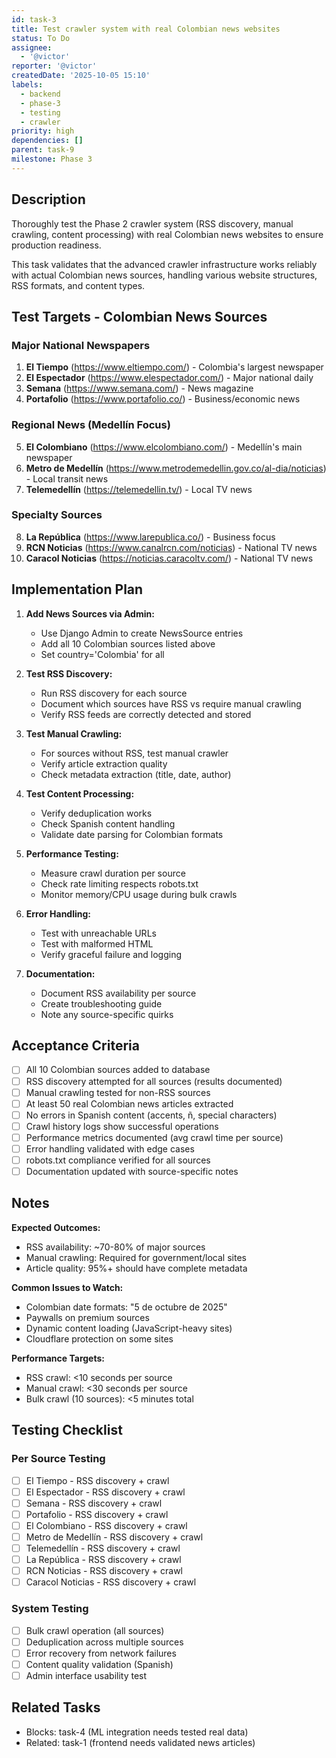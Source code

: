 ```yaml
---
id: task-3
title: Test crawler system with real Colombian news websites
status: To Do
assignee:
  - '@victor'
reporter: '@victor'
createdDate: '2025-10-05 15:10'
labels:
  - backend
  - phase-3
  - testing
  - crawler
priority: high
dependencies: []
parent: task-9
milestone: Phase 3
---
```


## Description

Thoroughly test the Phase 2 crawler system (RSS discovery, manual crawling, content processing) with real Colombian news websites to ensure production readiness.

This task validates that the advanced crawler infrastructure works reliably with actual Colombian news sources, handling various website structures, RSS formats, and content types.

## Test Targets - Colombian News Sources

### Major National Newspapers
1. **El Tiempo** (https://www.eltiempo.com/) - Colombia's largest newspaper
2. **El Espectador** (https://www.elespectador.com/) - Major national daily
3. **Semana** (https://www.semana.com/) - News magazine
4. **Portafolio** (https://www.portafolio.co/) - Business/economic news

### Regional News (Medellín Focus)
5. **El Colombiano** (https://www.elcolombiano.com/) - Medellín's main newspaper
6. **Metro de Medellín** (https://www.metrodemedellin.gov.co/al-dia/noticias) - Local transit news
7. **Telemedellín** (https://telemedellin.tv/) - Local TV news

### Specialty Sources
8. **La República** (https://www.larepublica.co/) - Business focus
9. **RCN Noticias** (https://www.canalrcn.com/noticias) - National TV news
10. **Caracol Noticias** (https://noticias.caracoltv.com/) - National TV news

## Implementation Plan

1. **Add News Sources via Admin:**
   - Use Django Admin to create NewsSource entries
   - Add all 10 Colombian sources listed above
   - Set country='Colombia' for all

2. **Test RSS Discovery:**
   - Run RSS discovery for each source
   - Document which sources have RSS vs require manual crawling
   - Verify RSS feeds are correctly detected and stored

3. **Test Manual Crawling:**
   - For sources without RSS, test manual crawler
   - Verify article extraction quality
   - Check metadata extraction (title, date, author)

4. **Test Content Processing:**
   - Verify deduplication works
   - Check Spanish content handling
   - Validate date parsing for Colombian formats

5. **Performance Testing:**
   - Measure crawl duration per source
   - Check rate limiting respects robots.txt
   - Monitor memory/CPU usage during bulk crawls

6. **Error Handling:**
   - Test with unreachable URLs
   - Test with malformed HTML
   - Verify graceful failure and logging

7. **Documentation:**
   - Document RSS availability per source
   - Create troubleshooting guide
   - Note any source-specific quirks

## Acceptance Criteria

- [ ] All 10 Colombian sources added to database
- [ ] RSS discovery attempted for all sources (results documented)
- [ ] Manual crawling tested for non-RSS sources
- [ ] At least 50 real Colombian news articles extracted
- [ ] No errors in Spanish content (accents, ñ, special characters)
- [ ] Crawl history logs show successful operations
- [ ] Performance metrics documented (avg crawl time per source)
- [ ] Error handling validated with edge cases
- [ ] robots.txt compliance verified for all sources
- [ ] Documentation updated with source-specific notes

## Notes

**Expected Outcomes:**
- RSS availability: ~70-80% of major sources
- Manual crawling: Required for government/local sites
- Article quality: 95%+ should have complete metadata

**Common Issues to Watch:**
- Colombian date formats: "5 de octubre de 2025"
- Paywalls on premium sources
- Dynamic content loading (JavaScript-heavy sites)
- Cloudflare protection on some sites

**Performance Targets:**
- RSS crawl: <10 seconds per source
- Manual crawl: <30 seconds per source
- Bulk crawl (10 sources): <5 minutes total

## Testing Checklist

### Per Source Testing
- [ ] El Tiempo - RSS discovery + crawl
- [ ] El Espectador - RSS discovery + crawl
- [ ] Semana - RSS discovery + crawl
- [ ] Portafolio - RSS discovery + crawl
- [ ] El Colombiano - RSS discovery + crawl
- [ ] Metro de Medellín - RSS discovery + crawl
- [ ] Telemedellín - RSS discovery + crawl
- [ ] La República - RSS discovery + crawl
- [ ] RCN Noticias - RSS discovery + crawl
- [ ] Caracol Noticias - RSS discovery + crawl

### System Testing
- [ ] Bulk crawl operation (all sources)
- [ ] Deduplication across multiple sources
- [ ] Error recovery from network failures
- [ ] Content quality validation (Spanish)
- [ ] Admin interface usability test

## Related Tasks

- Blocks: task-4 (ML integration needs tested real data)
- Related: task-1 (frontend needs validated news articles)
